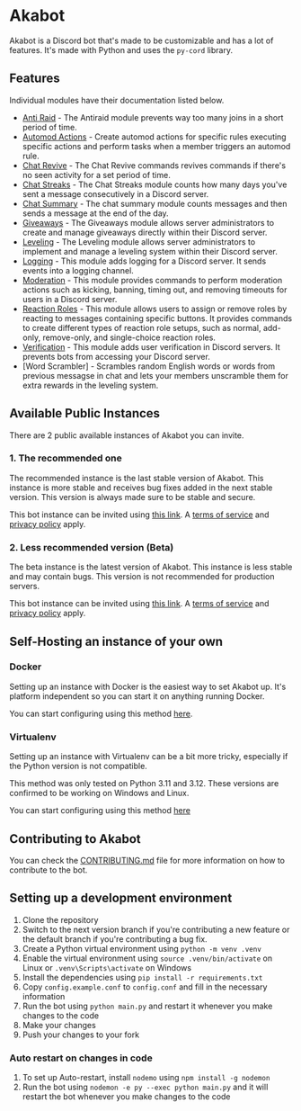 

# Akabot

Akabot is a Discord bot that's made to be customizable and has a lot of features. It's made with Python and uses the `py-cord` library.

## Features

Individual modules have their documentation listed below.

- [Anti Raid](https://github.com/mldchan/Akabot/wiki/Anti-Raid) - The Antiraid module prevents way too many joins in a short period of time.
- [Automod Actions](https://github.com/mldchan/Akabot/wiki/Automod-Actions) - Create automod actions for specific rules executing specific actions and perform tasks when a member triggers an automod rule.
- [Chat Revive](https://github.com/mldchan/Akabot/wiki/Chat-Revive) - The Chat Revive commands revives commands if there's no seen activity for a set period of time.
- [Chat Streaks](https://github.com/mldchan/Akabot/wiki/Chat-Streaks) - The Chat Streaks module counts how many days you've sent a message consecutively in a Discord server.
- [Chat Summary](https://github.com/mldchan/Akabot/wiki/Chat-Summary) - The chat summary module counts messages and then sends a message at the end of the day.
- [Giveaways](https://github.com/mldchan/Akabot/wiki/Giveaways) - The Giveaways module allows server administrators to create and manage giveaways directly within their Discord server.
- [Leveling](https://github.com/mldchan/Akabot/wiki/Leveling) - The Leveling module allows server administrators to implement and manage a leveling system within their Discord server.
- [Logging](https://github.com/mldchan/Akabot/wiki/Logging) - This module adds logging for a Discord server. It sends events into a logging channel.
- [Moderation](https://github.com/mldchan/Akabot/wiki/Moderation) - This module provides commands to perform moderation actions such as kicking, banning, timing out, and removing timeouts for users in a Discord server.
- [Reaction Roles](https://github.com/mldchan/Akabot/wiki/Reaction-Roles) - This module allows users to assign or remove roles by reacting to messages containing specific buttons. It provides commands to create different types of reaction role setups, such as normal, add-only, remove-only, and single-choice reaction roles.
- [Verification](https://github.com/mldchan/Akabot/wiki/Verification) - This module adds user verification in Discord servers. It prevents bots from accessing your Discord server.
- [Word Scrambler] - Scrambles random English words or words from previous messagse in chat and lets your members unscramble them for extra rewards in the leveling system.

## Available Public Instances

There are 2 public available instances of Akabot you can invite.

### 1. The recommended one

The recommended instance is the last stable version of Akabot. This instance is more stable and receives bug fixes added in the next stable version. This version is always made sure to be stable and
secure.

This bot instance can be invited using [this link](https://discord.com/oauth2/authorize?client_id=1172922944033411243). A [terms of service](https://mldkyt.com/project/akabot/tos)
and [privacy policy](https://mldkyt.com/project/akabot/privacy) apply.

### 2. Less recommended version (Beta)

The beta instance is the latest version of Akabot. This instance is less stable and may contain bugs. This version is not recommended for production servers.

This bot instance can be invited using [this link](https://discord.com/oauth2/authorize?client_id=1256907946261090354). A [terms of service](https://mldkyt.com/project/akabot/tos)
and [privacy policy](https://mldkyt.com/project/akabot/privacy) apply.

## Self-Hosting an instance of your own

### Docker

Setting up an instance with Docker is the easiest way to set Akabot up. It's platform independent so you can start it on anything running Docker.

You can start configuring using this method [here](https://github.com/mldchan/Akabot/wiki/Self-Host-Using-Docker).

### Virtualenv

Setting up an instance with Virtualenv can be a bit more tricky, especially if the Python version is not compatible.

This method was only tested on Python 3.11 and 3.12. These versions are confirmed to be working on Windows and Linux.

You can start configuring using this method [here](https://github.com/mldchan/Akabot/wiki/Self-Host-Using-Virtualenv)

## Contributing to Akabot

You can check the [CONTRIBUTING.md](CONTRIBUTING.md) file for more information on how to contribute to the bot.

## Setting up a development environment

1. Clone the repository
2. Switch to the next version branch if you're contributing a new feature or the default branch if you're contributing a bug fix.
3. Create a Python virtual environment using `python -m venv .venv`
4. Enable the virtual environment using `source .venv/bin/activate` on Linux or `.venv\Scripts\activate` on Windows
5. Install the dependencies using `pip install -r requirements.txt`
6. Copy `config.example.conf` to `config.conf` and fill in the necessary information
7. Run the bot using `python main.py` and restart it whenever you make changes to the code
8. Make your changes
9. Push your changes to your fork

### Auto restart on changes in code

1. To set up Auto-restart, install `nodemo` using `npm install -g nodemon`
2. Run the bot using `nodemon -e py --exec python main.py` and it will restart the bot whenever you make changes to the code
